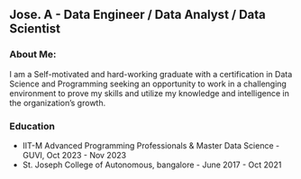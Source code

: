 ## Jose. A - Data Engineer / Data Analyst / Data Scientist

### About Me:
I am a Self-motivated and hard-working graduate with a certification in Data Science and Programming seeking an opportunity to work in a challenging environment to prove my skills and utilize my knowledge and intelligence in the organization’s growth.

### Education
* IIT-M Advanced Programming Professionals & Master Data Science - GUVI, Oct 2023 - Nov 2023
* St. Joseph College of Autonomous, bangalore - June 2017 - Oct 2021
